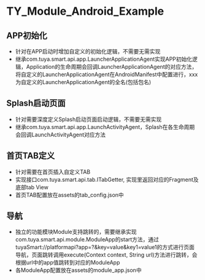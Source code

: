 # TY_Module_Android_Example

## APP初始化
+ 针对在APP启动时增加自定义的初始化逻辑，不需要无需实现
+ 继承com.tuya.smart.api.app.LauncherApplicationAgent实现APP初始化逻辑，Application的生命周期会回调LauncherApplicationAgent的对应方法，将自定义的LauncherApplicationAgent在AndroidManifest中配置进行<meta-data android:name="APPLICATION_AGENT" android:value="xxx"/>，xxx为自定义的LauncherApplicationAgent的全名(包括包名)

## Splash启动页面
+ 针对需要深度定义Splash启动页面启动逻辑，不需要无需实现
+ 继承com.tuya.smart.api.app.LaunchActivityAgent，Splash在各生命周期会回调LaunchActivityAgent对应方法

## 首页TAB定义
+ 针对需要在首页插入自定义TAB
+ 实现接口com.tuya.smart.api.tab.ITabGetter, 实现里返回对应的Fragment及底部tab View
+ 首页TAB配置放在assets的tab_config.json中

## 导航
+ 独立的功能模块Module支持跳转的，需要继承实现com.tuya.smart.api.module.ModuleApp的start方法，通过tuyaSmart://platformapi?app=?&key=value&key1=value1的方式进行页面导航，页面跳转调用execute(Context context, String url)方法进行跳转，会根据url中的app值跳转到对应的ModuleApp
+ 各ModuleApp配置放在assets的module_app.json中
